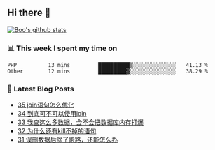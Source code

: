 ## Hi there 👋

[![Boo's github stats](https://github-readme-stats.vercel.app/api?username=0xAiKang)](https://github.com/anuraghazra/github-readme-stats)

<!-- [![Most Used Langs](https://github-readme-stats.vercel.app/api/top-langs/?username=0xAiKang)](https://github.com/anuraghazra/github-readme-stats) -->

### 📊 This week I spent my time on
<!--START_SECTION:waka-->

```text
PHP          13 mins         ██████████▒░░░░░░░░░░░░░░   41.13 %
Other        12 mins         █████████▓░░░░░░░░░░░░░░░   38.29 %
```

<!--END_SECTION:waka-->

### 📕 Latest Blog Posts
<!-- BLOG-POST-LIST:START -->
- [35 join语句怎么优化](https://www.0x2beace.com/how-to-optimize-the-join-statement/)
- [34 到底可不可以使用join](https://www.0x2beace.com/is-it-possible-to-use-join/)
- [33 我查这么多数据，会不会把数据库内存打爆](https://www.0x2beace.com/if-I-check-so-much-data-will-it-blow-up-the-database-memory/)
- [32 为什么还有kill不掉的语句](https://www.0x2beace.com/why-is-there-a-statement-that-cannot-be-killed/)
- [31 误删数据后除了跑路，还能怎么办](https://www.0x2beace.com/after-accidentally-deleting-data-what-else-can-I-do-besides-running-away/)
<!-- BLOG-POST-LIST:END -->


